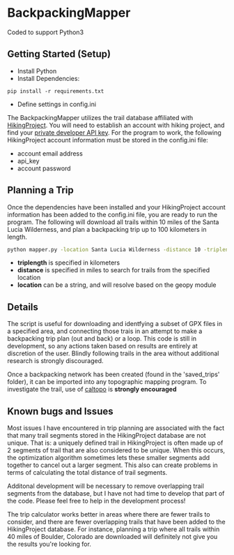 # BackpackingMapper

Coded to support Python3

## Getting Started (Setup)

- Install Python
- Install Dependencies:

`pip install -r requirements.txt`

- Define settings in config.ini

The BackpackingMapper utilizes the trail database affiliated with [HikingProject](http://hikingproject.com).  You will need to establish an account with hiking project, and find your [private developer API key](https://www.hikingproject.com/data).  For the program to work, the following HikingProject account information must be stored in the config.ini file:

- account email address
- api_key
- account password

## Planning a Trip

Once the dependencies have been installed and your HikingProject account information has been added to the config.ini file, you are ready to run the program.  The following will download all trails within 10 miles of the Santa Lucia Wilderness, and plan a backpacking trip up to 100 kilometers in length.

```sh
python mapper.py -location Santa Lucia Wilderness -distance 10 -triplength 100
```

- **triplength** is specified in kilometers
- **distance** is specified in miles to search for trails from the specified location
- **location** can be a string, and will resolve based on the geopy module

## Details

The script is useful for downloading and identfying a subset of GPX files in a specified area, and connecting those trais in an attempt to make a backpacking trip plan (out and back) or a loop. This code is still in development, so any actions taken based on results are entirely at discretion of the user.  Blindly following trails in the area without additional research is strongly discouraged.

Once a backpacking network has been created (found in the 'saved_trips' folder), it can be imported into any topographic mapping program.  To investigate the trail, use of [caltopo](https://caltopo.com/map.html) is **strongly encouraged**

## Known bugs and Issues

Most issues I have encountered in trip planning are associated with the fact that many trail segments stored in the HikingProject database are not unique. That is:  a uniquely defined trail in HikingProject is often made up of 2 segments of trail that are also considered to be unique.  When this occurs, the optimization algorithm sometimes lets these smaller segments add together to cancel out a larger segment. This also can create problems in terms of calculating the total distance of trail segments.

Additonal development will be necessary to remove overlapping trail segments from the database, but I have not had time to develop that part of the code.  Please feel free to help in the development process!

The trip calculator works better in areas where there are fewer trails to consider, and there are fewer overlapping trails that have been added to the HikingProject database.  For instance, planning a trip where all trails within 40 miles of Boulder, Colorado are downloaded will definitely not give you the results you're looking for.
